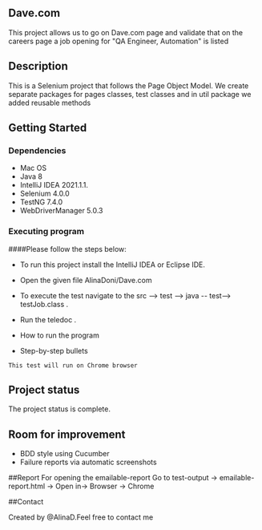 ## Dave.com

This project allows us to go on Dave.com page and validate that on the careers page
a job opening for "QA Engineer, Automation" is listed

## Description

This is a Selenium project that follows the Page Object Model.
We create separate packages for pages classes, test classes and in 
util package we added reusable methods

## Getting Started

### Dependencies

* Mac OS
* Java 8
* IntelliJ IDEA 2021.1.1.
* Selenium 4.0.0
* TestNG 7.4.0
* WebDriverManager 5.0.3

### Executing program

####Please follow the steps below:

* To run this project install the IntelliJ IDEA or Eclipse IDE. 
* Open the given file AlinaDoni/Dave.com 
* To execute the test navigate to the src --> test --> java -- test--> testJob.class .
* Run the teledoc .


* How to run the program
* Step-by-step bullets
```
This test will run on Chrome browser
```

## Project status

The project status is complete.

## Room for improvement

- BDD style using Cucumber
- Failure reports via automatic screenshots

##Report
 For opening the emailable-report
 Go to test-output -> emailable-report.html 
 -> Open in-> Browser -> Chrome

##Contact

Created by @AlinaD.Feel free to contact me
```

```



